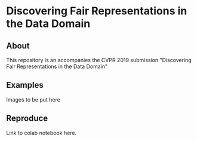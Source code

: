 # Discovering Fair Representations in the Data Domain

## About
This repository is an accompanies the CVPR 2019 submission "Discovering Fair Representations in the Data Domain"

## Examples
Images to be put here

## Reproduce
Link to colab notebook here.
